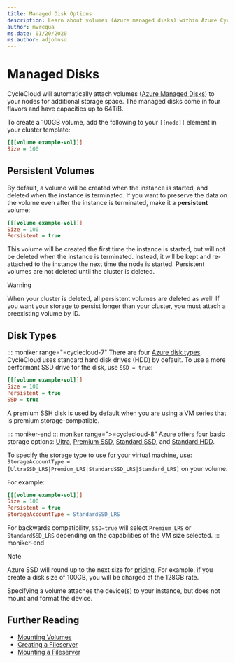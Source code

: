 ```yaml
---
title: Managed Disk Options
description: Learn about volumes (Azure managed disks) within Azure CycleCloud. Understand persistent volumes and disk type options.
author: mvrequa
ms.date: 01/20/2020
ms.author: adjohnso
---
```


# Managed Disks

CycleCloud will automatically attach volumes ([Azure Managed Disks](/azure/virtual-machines/linux/disks-types)) to your nodes for additional storage space. The managed disks come in four flavors and have capacities up to 64TiB.

To create a 100GB volume, add the following to your `[[node]]` element in your cluster template:

``` ini
[[[volume example-vol]]]
Size = 100
```

## Persistent Volumes

By default, a volume will be created when the instance is started, and deleted when the instance is terminated. If you want to preserve the data on the volume even after the instance is terminated, make it a **persistent** volume:

``` ini
[[[volume example-vol]]]
Size = 100
Persistent = true
```

This volume will be created the first time the instance is started, but will not be deleted when the instance is terminated. Instead, it will be kept and re-attached to the instance the next time the node is started. Persistent volumes are not deleted until the cluster is deleted.

> [!WARNING]
> When your cluster is deleted, all persistent volumes are deleted as well! If you want your storage to persist longer than your cluster, you must attach a preexisting volume by ID.

## Disk Types

::: moniker range="=cyclecloud-7"
There are four [Azure disk types](/azure/virtual-machines/linux/disks-types). CycleCloud uses standard hard disk drives (HDD) by default. To use a more performant SSD drive for the disk, use `SSD = true`:

``` ini
[[[volume example-vol]]]
Size = 100
Persistent = true
SSD = true
```

A premium SSH disk is used by default when you are using a VM series that is premium storage-compatible.

::: moniker-end
::: moniker range=">=cyclecloud-8"
Azure offers four basic storage options: [Ultra](/azure/virtual-machines/windows/disks-types#ultra-disk), [Premium SSD](/azure/virtual-machines/windows/disks-types#premium-ssd), [Standard SSD](/azure/virtual-machines/windows/disks-types#standard-ssd), and [Standard HDD](/azure/virtual-machines/windows/disks-types#standard-hdd).

To specify the storage type to use for your virtual machine, use: `StorageAccountType = [UltraSSD_LRS|Premium_LRS|StandardSSD_LRS|Standard_LRS]` on your volume.

For example:

``` ini
[[[volume example-vol]]]
Size = 100
Persistent = true
StorageAccountType = StandardSSD_LRS
```

For backwards compatibility, `SSD=true` will select `Premium_LRS` or `StandardSSD_LRS` depending on the capabilities of the VM size selected.
::: moniker-end

> [!NOTE]
> Azure SSD will round up to the next size for [pricing](https://azure.microsoft.com/pricing/details/managed-disks). For example, if you create a disk size of 100GB, you will be charged at the 128GB rate.

Specifying a volume attaches the device(s) to your instance, but does not mount and format the device.

## Further Reading

* [Mounting Volumes](mount-disk.md)
* [Creating a Fileserver](create-fileserver.md)
* [Mounting a Fileserver](mount-fileserver.md)
